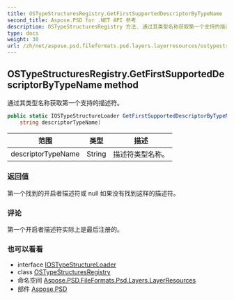 ```yaml
---
title: OSTypeStructuresRegistry.GetFirstSupportedDescriptorByTypeName
second_title: Aspose.PSD for .NET API 参考
description: OSTypeStructuresRegistry 方法. 通过其类型名称获取第一个支持的描述符
type: docs
weight: 30
url: /zh/net/aspose.psd.fileformats.psd.layers.layerresources/ostypestructuresregistry/getfirstsupporteddescriptorbytypename/
---
```

## OSTypeStructuresRegistry.GetFirstSupportedDescriptorByTypeName method

通过其类型名称获取第一个支持的描述符。

```csharp
public static IOSTypeStructureLoader GetFirstSupportedDescriptorByTypeName(
    string descriptorTypeName)
```

| 范围 | 类型 | 描述 |
| --- | --- | --- |
| descriptorTypeName | String | 描述符类型名称。 |

### 返回值

第一个找到的开启者描述符或 null 如果没有找到这样的描述符。

### 评论

第一个开启者描述符实际上是最后注册的。

### 也可以看看

* interface [IOSTypeStructureLoader](../../iostypestructureloader/)
* class [OSTypeStructuresRegistry](../)
* 命名空间 [Aspose.PSD.FileFormats.Psd.Layers.LayerResources](../../ostypestructuresregistry/)
* 部件 [Aspose.PSD](../../../)


